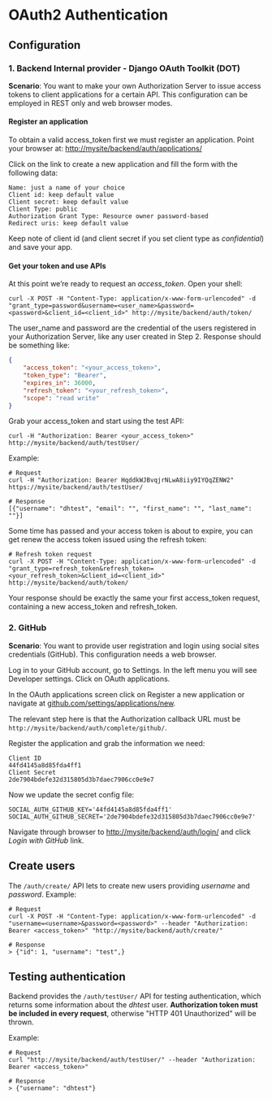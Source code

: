 # OAuth2 Authentication

## Configuration

### 1. Backend Internal provider - Django OAuth Toolkit (DOT)
__Scenario__: You want to make your own Authorization Server to issue access tokens to client applications for a certain API. This configuration can be employed in REST only and web browser modes.

#### Register an application
To obtain a valid access_token first we must register an application.
Point your browser at: [http://mysite/backend/auth/applications/](http://mysite/backend/auth/applications/)

Click on the link to create a new application and fill the form with the following data:
```
Name: just a name of your choice
Client id: keep default value
Client secret: keep default value
Client Type: public
Authorization Grant Type: Resource owner password-based
Redirect uris: keep default value
```
Keep note of client id (and client secret if you set client type as _confidential_) and save your app.

#### Get your token and use APIs
At this point we’re ready to request an _access_token_. Open your shell:
<!-- ```shell script
curl -X POST -d "grant_type=password&username=<user_name>&password=<password>" -u"<client_id>:<client_secret>" http://mysite/backend/auth/token/
``` -->
```shell script
curl -X POST -H "Content-Type: application/x-www-form-urlencoded" -d "grant_type=password&username=<user_name>&password=<password>&client_id=<client_id>" http://mysite/backend/auth/token/
```
The user_name and password are the credential of the users registered in your Authorization Server, like any user created in Step 2. Response should be something like:

```json
{
    "access_token": "<your_access_token>",
    "token_type": "Bearer",
    "expires_in": 36000,
    "refresh_token": "<your_refresh_token>",
    "scope": "read write"
}
```

Grab your access_token and start using the test API:
```shell script
curl -H "Authorization: Bearer <your_access_token>" http://mysite/backend/auth/testUser/
```
Example:
```shell script
# Request
curl -H "Authorization: Bearer HqddkWJBvqjrNLwA8iiy9IYQqZENW2" https://mysite/backend/auth/testUser/

# Response
[{"username": "dhtest", "email": "", "first_name": "", "last_name": ""}]
```

Some time has passed and your access token is about to expire, you can get renew the access token issued using the refresh token:
```shell script
# Refresh token request
curl -X POST -H "Content-Type: application/x-www-form-urlencoded" -d "grant_type=refresh_token&refresh_token=<your_refresh_token>&client_id=<client_id>" http://mysite/backend/auth/token/
```
Your response should be exactly the same your first access_token request, containing a new access_token and refresh_token.

### 2. GitHub

__Scenario__: You want to provide user registration and login using social sites credentials (GitHub). This configuration needs a web browser.

Log in to your GitHub account, go to Settings. In the left menu you will see Developer settings. Click on OAuth applications.

In the OAuth applications screen click on Register a new application or navigate at [github.com/settings/applications/new](https://github.com/settings/applications/new).

The relevant step here is that the Authorization callback URL must be `http://mysite/backend/auth/complete/github/`.

Register the application and grab the information we need:
```
Client ID
44fd4145a8d85fda4ff1
Client Secret
2de7904bdefe32d315805d3b7daec7906cc0e9e7
```
Now we update the secret config file:
```
SOCIAL_AUTH_GITHUB_KEY='44fd4145a8d85fda4ff1'
SOCIAL_AUTH_GITHUB_SECRET='2de7904bdefe32d315805d3b7daec7906cc0e9e7'
```
Navigate through browser to [http://mysite/backend/auth/login/](http://mysite/backend/auth/login/) and click _Login with GitHub_ link.

<!-- ## Flow example

1. The client knows the _client_id_ of the backend application.
1. An user request to authenticate against the backend authentication provider
-->

## Create users

The `/auth/create/` API lets to create new users providing _username_ and _password_.
Example:
```shell script
# Request
curl -X POST -H "Content-Type: application/x-www-form-urlencoded" -d "username=<username>&password=<password>" --header "Authorization: Bearer <access_token>" "http://mysite/backend/auth/create/"

# Response
> {"id": 1, "username": "test",}
```


## Testing authentication

Backend provides the `/auth/testUser/` API for testing authentication, which returns some information about the _dhtest_ user. __Authorization token must be included in every request__, otherwise "HTTP 401 Unauthorized" will be thrown.

Example:
```shell script
# Request
curl "http://mysite/backend/auth/testUser/" --header "Authorization: Bearer <access_token>"

# Response
> {"username": "dhtest"}
```
